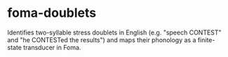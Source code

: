 # foma-doublets
Identifies two-syllable stress doublets in English (e.g. "speech CONTEST" and "he CONTESTed the results") and maps their phonology as a finite-state transducer in Foma.
